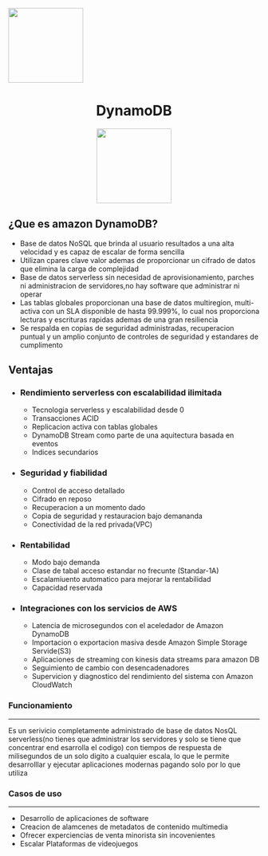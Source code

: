 <p align="left""><img src="https://semanadelcannabis.cayetano.edu.pe/assets/img/logo-upch.png" width="150">
<h1 align="center">DynamoDB</h1>
</p>
<p align="center""><img src="https://upload.wikimedia.org/wikipedia/commons/f/fd/DynamoDB.png" width="150">
</p>

## ¿Que es amazon DynamoDB?

<ul>
<li>Base de datos NoSQL que brinda al usuario resultados a una alta velocidad y es capaz de escalar de forma sencilla</li>
<li>Utilizan cpares clave valor ademas de proporcionar un cifrado de datos que elimina la carga de complejidad</li>
<li>Base de datos serverless sin necesidad de aprovisionamiento, parches ni administracion de servidores,no hay software que administrar ni operar</li>
<li>Las tablas globales proporcionan una base de datos multiregion, multi-activa con un SLA disponible de hasta 99.999%, lo cual nos proporciona lecturas y escrituras rapidas ademas de una gran resiliencia</li>
<li>Se respalda en copias de seguridad administradas, recuperacion puntual y un amplio conjunto de controles de seguridad y estandares de cumplimento</li>

</ul>

## Ventajas
<ul>
<li> <h3> Rendimiento serverless con escalabilidad ilimitada</h3></li>

<ul>
<li>Tecnologia serverless y escalabilidad desde 0</li>
<li>Transacciones ACID</li>
<li>Replicacion activa con tablas globales</li>
<li>DynamoDB Stream como parte de una aquitectura basada en eventos</li>
<li>Indices secundarios</li>
</ul>


<li><h3> Seguridad y fiabilidad</h3></li>
<ul>
<li>Control de acceso detallado</li>
<li>Cifrado en reposo</li>
<li>Recuperacion a un momento dado</li>
<li>Copia de seguridad y restauracion bajo demananda</li>
<li>Conectividad de la red privada(VPC)</li>
</ul>

<li><h3> Rentabilidad</h3></li>
<ul>
<li>Modo bajo demanda</li>
<li>Clase de tabal acceso estandar no frecunte (Standar-1A)</li>
<li>Escalamiuento automatico para mejorar la rentabilidad</li>
<li>Capacidad reservada</li>

</ul>

<li><h3>Integraciones con los servicios de AWS</h3></li>
<ul>
<li>Latencia de microsegundos con el aceledador de Amazon DynamoDB</li>
<li>Importacion o exportacion masiva desde Amazon Simple Storage Servide(S3)</li>
<li>Aplicaciones de streaming con kinesis data streams para amazon DB</li>
<li>Seguimiento de cambio con desencadenadores</li>
<li>Supervicion y diagnostico del rendimiento del sistema con Amazon CloudWatch</li>
</ul>
</ul>

<h3> Funcionamiento</h3>
<hr>

Es un serivicio completamente administrado de base de datos NosQL serverless(no tienes que administrar los servidores y solo se tiene que concentrar end esarrolla el codigo) con tiempos de respuesta de milisegundos de un solo digito a cualquier escala, lo que le permite desarrolllar y ejecutar aplicaciones modernas pagando solo por lo que utiliza

<h3> Casos de uso</h3>
<hr>
<ul>
<li>Desarrollo de aplicaciones de software</li>
<li>Creacion de alamcenes de metadatos de contenido multimedia</li>
<li>Ofrecer experciencias de venta minorista sin incovenientes</li>
<li>Escalar Plataformas de videojuegos</li>
</ul>

